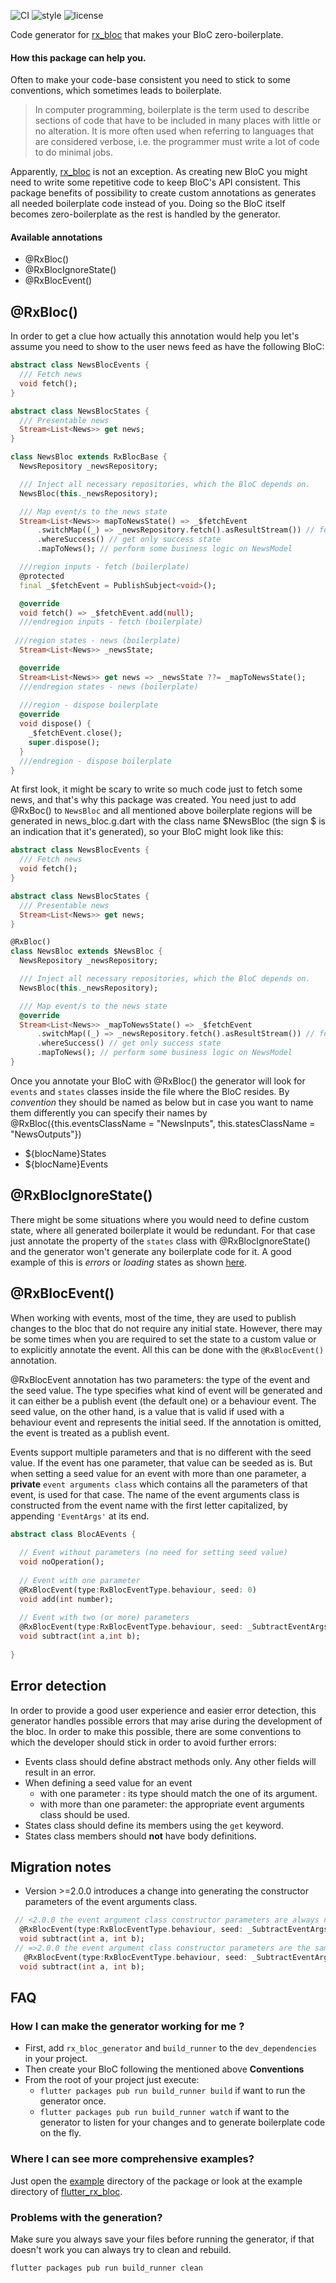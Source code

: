 ![CI](https://github.com/Prime-Holding/rx_bloc/workflows/CI/badge.svg) ![style](https://img.shields.io/badge/style-effective_dart-40c4ff.svg) ![license](https://img.shields.io/badge/license-MIT-purple.svg)

Code generator for [rx_bloc](https://pub.dev/packages/rx_bloc "rx_bloc") that makes your BloC zero-boilerplate.

#### How this package can help you.
Often to make your code-base consistent you need to stick to some conventions, which sometimes leads to boilerplate.

> In computer programming, boilerplate is the term used to describe sections of code that have to be included in many places with little or no alteration. It is more often used when referring to languages that are considered verbose, i.e. the programmer must write a lot of code to do minimal jobs.

Apparently, [rx_bloc](https://pub.dev/packages/rx_bloc "rx_bloc") is not an exception. As creating new BloC you might need to write some repetitive code to keep BloC's API consistent. This package benefits of possibility to create custom annotations as generates all needed boilerplate code instead of you. Doing so the BloC itself becomes zero-boilerplate as the rest is handled by the generator.

#### Available annotations

* @RxBloc()
* @RxBlocIgnoreState()
* @RxBlocEvent()

## @RxBloc()
In order to get a clue how actually this annotation would help you let's assume you need to show to the user news feed as have the following BloC:

```dart
abstract class NewsBlocEvents {
  /// Fetch news
  void fetch();
}

abstract class NewsBlocStates {
  /// Presentable news
  Stream<List<News>> get news;
}

class NewsBloc extends RxBlocBase {
  NewsRepository _newsRepository;

  /// Inject all necessary repositories, which the BloC depends on.
  NewsBloc(this._newsRepository);

  /// Map event/s to the news state
  Stream<List<News>> mapToNewsState() => _$fetchEvent 
      .switchMap((_) => _newsRepository.fetch().asResultStream()) // fetch news
      .whereSuccess() // get only success state
      .mapToNews(); // perform some business logic on NewsModel

  ///region inputs - fetch (boilerplate)
  @protected
  final _$fetchEvent = PublishSubject<void>();

  @override
  void fetch() => _$fetchEvent.add(null);
  ///endregion inputs - fetch (boilerplate)
  
 ///region states - news (boilerplate)
  Stream<List<News>> _newsState;

  @override
  Stream<List<News>> get news => _newsState ??= _mapToNewsState();
  ///endregion states - news (boilerplate)
  
  ///region - dispose boilerplate
  @override
  void dispose() {
    _$fetchEvent.close();
    super.dispose();
  }
  ///endregion - dispose boilerplate
}
```

At first look, it might be scary to write so much code just to fetch some news, and that's why this package was created. You need just to add @RxBoc() to ```NewsBloc``` and all mentioned above boilerplate regions will be generated in news_bloc.g.dart with the class name $NewsBloc (the sign $ is an indication that it's generated), so your BloC might look like this:

```dart
abstract class NewsBlocEvents {
  /// Fetch news
  void fetch();
}

abstract class NewsBlocStates {
  /// Presentable news
  Stream<List<News>> get news;
}

@RxBloc()
class NewsBloc extends $NewsBloc {
  NewsRepository _newsRepository;

  /// Inject all necessary repositories, which the BloC depends on.
  NewsBloc(this._newsRepository);

  /// Map event/s to the news state
  @override
  Stream<List<News>> _mapToNewsState() => _$fetchEvent 
      .switchMap((_) => _newsRepository.fetch().asResultStream()) // fetch news
      .whereSuccess() // get only success state
      .mapToNews(); // perform some business logic on NewsModel
}
```

Once you annotate your BloC with @RxBloc() the generator will look for `events` and `states` classes inside the file where the BloC resides. By *convention* they should be named as below but in case you want to name them differently you can specify their names by @RxBloc({this.eventsClassName = "NewsInputs", this.statesClassName = "NewsOutputs"})
 * ${blocName}States
 * ${blocName}Events

##  @RxBlocIgnoreState()
There might be some situations where you would need to define custom state, where all generated boilerplate it would be redundant. For that case just annotate the property of the `states` class with @RxBlocIgnoreState() and the generator won't generate any boilerplate code for it. A good example of this is *errors* or *loading* states as shown [here](https://pub.dev/packages/rx_bloc#usage).

##  @RxBlocEvent()
When working with events, most of the time, they are used to publish changes to the bloc that do not require any initial state. However, there may be some times when you are required to set the state to a custom value or to explicitly annotate the event. All this can be done with the `@RxBlocEvent()` annotation.

@RxBlocEvent annotation has two parameters: the type of the event and the seed value. The type specifies what kind of event will be generated and it can either be a publish event (the default one) or a behaviour event. The seed value, on the other hand, is a value that is valid if used with a behaviour event and represents the initial seed. If the annotation is omitted, the event is treated as a publish event.

Events support multiple parameters and that is no different with the seed value. If the event has one parameter, that value can be seeded as is. But when setting a seed value for an event with more than one parameter, a **private** `event arguments class` which contains all the parameters of that event, is used for that case. The name of the event arguments class is constructed from the event name with the first letter capitalized, by appending `'EventArgs'` at its end.

```dart
abstract class BlocAEvents {
  
  // Event without parameters (no need for setting seed value)
  void noOperation();
  
  // Event with one parameter
  @RxBlocEvent(type:RxBlocEventType.behaviour, seed: 0)
  void add(int number);
  
  // Event with two (or more) parameters
  @RxBlocEvent(type:RxBlocEventType.behaviour, seed: _SubtractEventArgs(a:0, b:0))
  void subtract(int a,int b);
  
}
```

## Error detection
In order to provide a good user experience and easier error detection, this generator handles possible errors that may arise during the development of the bloc. In order to make this possible, there are some conventions to which the developer should stick in order to avoid further errors:

* Events class should define abstract methods only. Any other fields will result in an error.
* When defining a seed value for an event
    - with one parameter : its type should match the one of its argument. 
    - with more than one parameter: the appropriate event arguments class should be used.
* States class should define its members using the `get` keyword.
* States class members should **not** have body definitions.

## Migration notes
* Version >=2.0.0 introduces a change into generating the constructor parameters of the event arguments class.
```dart
 // <2.0.0 the event argument class constructor parameters are always named.
  @RxBlocEvent(type:RxBlocEventType.behaviour, seed: _SubtractEventArgs(a:0, b:0))
  void subtract(int a, int b);
 // =>2.0.0 the event argument class constructor parameters are the same how they are defined for the event method.
   @RxBlocEvent(type:RxBlocEventType.behaviour, seed: _SubtractEventArgs(0, 0))
  void subtract(int a, int b);
  ```

## FAQ
### How I can make the generator working for me ?
* First, add ``rx_bloc_generator`` and ``build_runner`` to the ``dev_dependencies`` in your project.
* Then create your BloC following the mentioned above **Conventions**
* From the root of your project just execute:
  * ``flutter packages pub run build_runner build`` if want to run the generator once.
  * ``flutter packages pub run build_runner watch`` if want to the generator to listen for your changes and to generate boilerplate code on the fly.

### Where I can see more comprehensive examples?
Just open the [example](/example "example") directory of the package or look at the example directory of [flutter_rx_bloc](https://pub.dev/packages/flutter_rx_bloc "flutter_rx_bloc").

### Problems with the generation? 
Make sure you always save your files before running the generator, if that doesn't work you can always try to clean and rebuild.

``flutter packages pub run build_runner clean``
